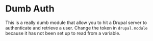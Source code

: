 # Dumb Auth

This is a really dumb module that allow you to hit a Drupal server to authenticate and retrieve a user. Change the token in `drupal.module` because it has not been set up to read from a variable.
